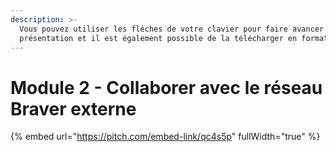 ```yaml
---
description: >-
  Vous pouvez utiliser les flèches de votre clavier pour faire avancer la
  présentation et il est également possible de la télécharger en format PDF.
---
```


# Module 2 - Collaborer avec le réseau Braver externe

{% embed url="https://pitch.com/embed-link/qc4s5p" fullWidth="true" %}
